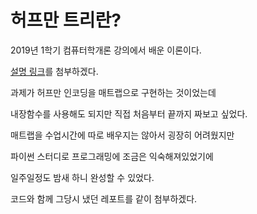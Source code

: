 # 허프만 트리란?
2019년 1학기 컴퓨터학개론 강의에서 배운 이론이다.

[설명 링크](https://wooyaggo.tistory.com/95)를 첨부하겠다.

과제가 허프만 인코딩을 매트랩으로 구현하는 것이었는데

내장함수를 사용해도 되지만 직접 처음부터 끝까지 짜보고 싶었다.

매트랩을 수업시간에 따로 배우지는 않아서 굉장히 어려웠지만

파이썬 스터디로 프로그래밍에 조금은 익숙해져있었기에

일주일정도 밤새 하니 완성할 수 있었다.

코드와 함께 그당시 냈던 레포트를 같이 첨부하겠다.

#
